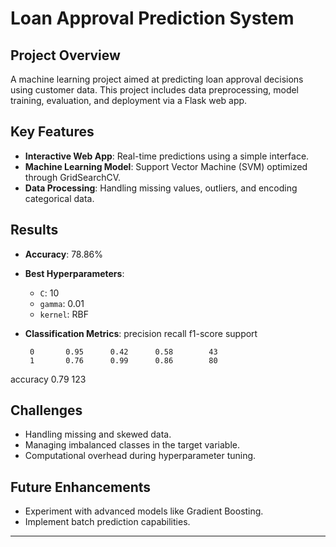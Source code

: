 # Loan Approval Prediction System

## Project Overview
A machine learning project aimed at predicting loan approval decisions using customer data. This project includes data preprocessing, model training, evaluation, and deployment via a Flask web app.

## Key Features
- **Interactive Web App**: Real-time predictions using a simple interface.
- **Machine Learning Model**: Support Vector Machine (SVM) optimized through GridSearchCV.
- **Data Processing**: Handling missing values, outliers, and encoding categorical data.

## Results
- **Accuracy**: 78.86%
- **Best Hyperparameters**:
  - `C`: 10
  - `gamma`: 0.01
  - `kernel`: RBF

- **Classification Metrics**:
           precision    recall  f1-score   support

       0       0.95      0.42      0.58        43
       1       0.76      0.99      0.86        80

accuracy                           0.79       123

## Challenges
- Handling missing and skewed data.
- Managing imbalanced classes in the target variable.
- Computational overhead during hyperparameter tuning.

## Future Enhancements
- Experiment with advanced models like Gradient Boosting.
- Implement batch prediction capabilities.

---
